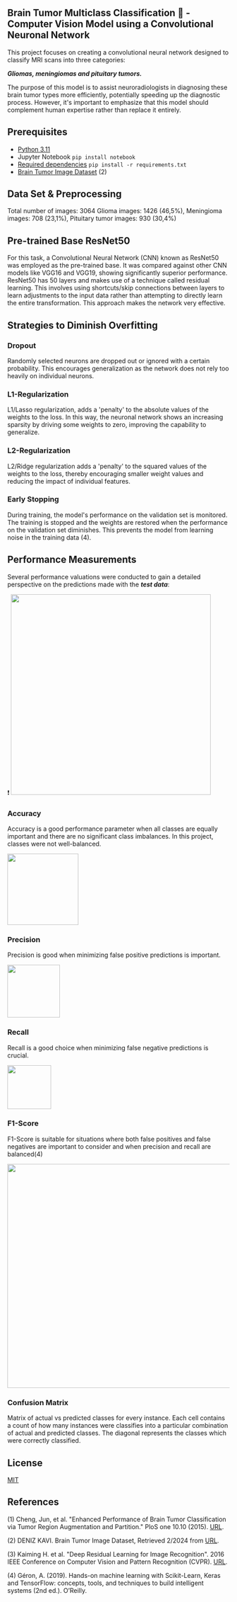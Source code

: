 ## Brain Tumor Multiclass Classification :brain: - Computer Vision Model using a Convolutional Neuronal Network
This project focuses on creating a convolutional neural network designed to classify MRI scans into three categories:

***Gliomas, meningiomas and pituitary tumors.***

The purpose of this model is to assist neuroradiologists in diagnosing these brain tumor types more efficiently, potentially speeding up the diagnostic process. However, it's important to emphasize that this model should complement human expertise rather than replace it entirely.

## Prerequisites 
- [Python 3.11](https://www.python.org/downloads/release/python-3110/)
- Jupyter Notebook ```pip install notebook ```
- [Required dependencies](.......) ```pip install -r requirements.txt ```
- [Brain Tumor Image Dataset](https://www.kaggle.com/datasets/denizkavi1/brain-tumor/data) (2)

## Data Set & Preprocessing
Total number of images: 3064
Glioma images: 1426 (46,5%), Meningioma images: 708 (23,1%), Pituitary tumor images: 930 (30,4%)

## Pre-trained Base ResNet50  
For this task, a Convolutional Neural Network (CNN) known as ResNet50 was employed as the pre-trained base. It was compared against other CNN models like VGG16 and VGG19, showing significantly superior performance. 
ResNet50 has 50 layers and makes use of a technique called residual learning. This involves using shortcuts/skip connections between layers to learn adjustments to the input data rather than attempting to directly learn the entire transformation. This approach makes the network very effective.

## Strategies to Diminish Overfitting
### Dropout
Randomly selected neurons are dropped out or ignored with a certain probability. This encourages generalization as the network does not rely too heavily on individual neurons.

### L1-Regularization
L1/Lasso regularization, adds a 'penalty' to the absolute values of the weights to the loss. In this way, the neuronal network shows an increasing sparsity by driving some weights to zero, improving the capability to generalize.

### L2-Regularization
L2/Ridge regularization adds a 'penalty' to the squared values of the weights to the loss, thereby encouraging smaller weight values and reducing the impact of individual features.

### Early Stopping
During training, the model's performance on the validation set is monitored. The training is stopped and the weights are restored when the performance on the validation set diminishes. This prevents the model from learning noise in the training data (4).

## Performance Measurements
Several performance valuations were conducted to gain a detailed perspective on the predictions made with the ***test data***:


:heavy_exclamation_mark: <img width="453" alt="" src="https://github.com/KatTiel/stroke_binary_classification_CNN/assets/76701992/61b24849-5012-436f-a80e-ce089fbef9d2"> 

### Accuracy
Accuracy is a good performance parameter when all classes are equally important and there are no significant class imbalances. In this project, classes were not well-balanced.

<img width="161" alt="" src="https://github.com/KatTiel/stroke_binary_classification_CNN/assets/76701992/7417c4b4-09d8-4dba-bb11-8e9e9dbebc1e">

### Precision
Precision is good when minimizing false positive predictions is important.

<img width="119" alt="" src="https://github.com/KatTiel/stroke_binary_classification_CNN/assets/76701992/af1d55dd-f7a5-4633-95bf-eb81504beeb7">

### Recall
Recall is a good choice when minimizing false negative predictions is crucial.

<img width="99" alt="" src="https://github.com/KatTiel/stroke_binary_classification_CNN/assets/76701992/997983e0-fab6-449d-a330-bf6c128055a6">

### F1-Score 
F1-Score is suitable for situations where both false positives and false negatives are important to consider and when precision and recall are balanced(4)

<img width="506" alt="" src="https://github.com/KatTiel/stroke_binary_classification_CNN/assets/76701992/0efc1f75-eccb-4670-ace2-637573984049">

### Confusion Matrix
Matrix of actual vs predicted classes for every instance. Each cell contains a count of how many instances were classifies into a particular combination of actual and predicted classes. The diagonal represents the classes which were correctly classified.

## License
[MIT](https://choosealicense.com/licenses/mit/)

## References 
(1) Cheng, Jun, et al. "Enhanced Performance of Brain Tumor Classification via Tumor Region Augmentation and Partition." PloS one 10.10 (2015). [URL](https://www.ncbi.nlm.nih.gov/pmc/articles/PMC4598126/).

(2) DENIZ KAVI. Brain Tumor Image Dataset, Retrieved 2/2024 from [URL](https://www.kaggle.com/datasets/denizkavi1/brain-tumor?rvi=1).

(3) Kaiming H. et al. "Deep Residual Learning for Image Recognition". 2016 IEEE Conference on Computer Vision and Pattern Recognition (CVPR). [URL](https://www.cv-foundation.org/openaccess/content_cvpr_2016/papers/He_Deep_Residual_Learning_CVPR_2016_paper.pdf).

(4) Géron, A. (2019). Hands-on machine learning with Scikit-Learn, Keras and TensorFlow: concepts, tools, and techniques to build intelligent systems (2nd ed.). O’Reilly.
